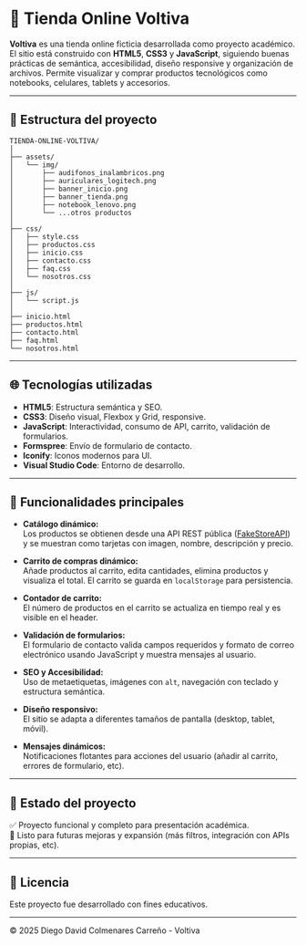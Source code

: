 # 🛒 Tienda Online Voltiva

**Voltiva** es una tienda online ficticia desarrollada como proyecto académico. El sitio está construido con **HTML5**, **CSS3** y **JavaScript**, siguiendo buenas prácticas de semántica, accesibilidad, diseño responsive y organización de archivos. Permite visualizar y comprar productos tecnológicos como notebooks, celulares, tablets y accesorios.

---

## 📁 Estructura del proyecto

```
TIENDA-ONLINE-VOLTIVA/
│
├── assets/
│   └── img/
│       ├── audifonos_inalambricos.png
│       ├── auriculares_logitech.png
│       ├── banner_inicio.png
│       ├── banner_tienda.png
│       ├── notebook_lenovo.png
│       └── ...otros productos
│
├── css/
│   ├── style.css
│   ├── productos.css
│   ├── inicio.css
│   ├── contacto.css
│   ├── faq.css
│   └── nosotros.css
│
├── js/
│   └── script.js
│
├── inicio.html
├── productos.html
├── contacto.html
├── faq.html
└── nosotros.html
```

---

## 🌐 Tecnologías utilizadas

- **HTML5**: Estructura semántica y SEO.
- **CSS3**: Diseño visual, Flexbox y Grid, responsive.
- **JavaScript**: Interactividad, consumo de API, carrito, validación de formularios.
- **Formspree**: Envío de formulario de contacto.
- **Iconify**: Iconos modernos para UI.
- **Visual Studio Code**: Entorno de desarrollo.

---

## 🎯 Funcionalidades principales

- **Catálogo dinámico:**  
  Los productos se obtienen desde una API REST pública ([FakeStoreAPI](https://fakestoreapi.com/products/category/electronics)) y se muestran como tarjetas con imagen, nombre, descripción y precio.

- **Carrito de compras dinámico:**  
  Añade productos al carrito, edita cantidades, elimina productos y visualiza el total. El carrito se guarda en `localStorage` para persistencia.

- **Contador de carrito:**  
  El número de productos en el carrito se actualiza en tiempo real y es visible en el header.

- **Validación de formularios:**  
  El formulario de contacto valida campos requeridos y formato de correo electrónico usando JavaScript y muestra mensajes al usuario.

- **SEO y Accesibilidad:**  
  Uso de metaetiquetas, imágenes con `alt`, navegación con teclado y estructura semántica.

- **Diseño responsivo:**  
  El sitio se adapta a diferentes tamaños de pantalla (desktop, tablet, móvil).

- **Mensajes dinámicos:**  
  Notificaciones flotantes para acciones del usuario (añadir al carrito, errores de formulario, etc).

---

## 📌 Estado del proyecto

✅ Proyecto funcional y completo para presentación académica.  
🔄 Listo para futuras mejoras y expansión (más filtros, integración con APIs propias, etc).

---

## 📄 Licencia

Este proyecto fue desarrollado con fines educativos.

---

© 2025 Diego David Colmenares Carreño - Voltiva
